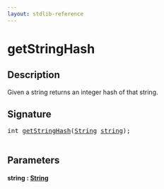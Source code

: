 ```yaml
---
layout: stdlib-reference
---
```


# getStringHash

## Description

Given a string returns an integer hash of that string.




## Signature 

<pre>
<span class="code_keyword">int</span> <a href="getstringhash-39">getStringHash</a>(<a href="../types/string-0/index" class="code_type">String</a> <a href="getstringhash-39#decl-string" class="code_param">string</a>);

</pre>

## Parameters

####  <a id="decl-string"></a>string  : [String](../types/string-0/index)

